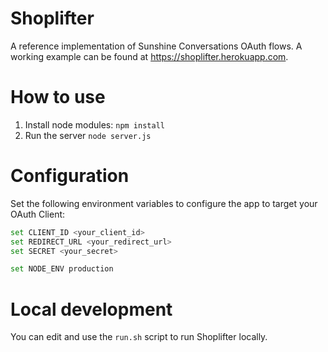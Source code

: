 # Shoplifter

A reference implementation of Sunshine Conversations OAuth flows. A working example can be found at https://shoplifter.herokuapp.com.

# How to use

1. Install node modules: `npm install`
1. Run the server `node server.js`

# Configuration

Set the following environment variables to configure the app to target your OAuth Client:

```bash
set CLIENT_ID <your_client_id>
set REDIRECT_URL <your_redirect_url>
set SECRET <your_secret>
```

```bash
set NODE_ENV production
```

# Local development

You can edit and use the `run.sh` script to run Shoplifter locally.

